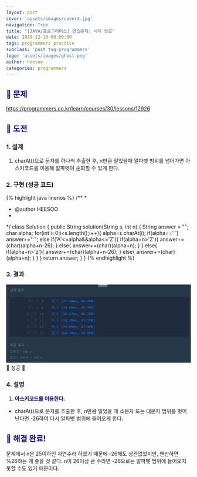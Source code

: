 ```yaml
---
layout: post
cover: 'assets/images/cover4.jpg'
navigation: True
title: "[JAVA/프로그래머스] 연습문제: 시저 암호"
date: 2019-12-18 00:00:00
tags: programmers practice
subclass: 'post tag-programmers'
logo: 'assets/images/ghost.png'
author: heesoo
categories: programmers
---
```

## <span style="color:navy">👀 문제</span>
<https://programmers.co.kr/learn/courses/30/lessons/12926>

## <span style="color:navy">👊 도전</span>

### 1. 설계
1. charAt()으로 문자를 하나씩 추출한 후, n만큼 밀었을때 알파벳 범위를 넘어가면 아스키코드를 이용해 알파벳이 순회할 수 있게 한다.

### 2. 구현 (성공 코드)
{% highlight java linenos %}
/**
 *
 * @author HEESOO
 *
 */
 class Solution {
   public String solution(String s, int n) {
       String answer = "";
       char alpha;
       for(int i=0;i<s.length();i++){
           alpha=s.charAt(i);
           if(alpha==' ') answer+=" ";
           else if('A'<=alpha&&alpha<='Z'){
               if(alpha+n>'Z'){
                   answer+=(char)(alpha+n-26);
               }
               else{
                   answer+=(char)(alpha+n);
               }
           }
           else{
              if(alpha+n>'z'){
                  answer+=(char)(alpha+n-26);
              }
              else{
                  answer+=(char)(alpha+n);
              }
           }
       }
       return answer;
   }
 }
 {% endhighlight %}

### 3. 결과
![실행결과](./assets/images/191218_1.PNG)
🤟 성공 🤟

### 4. 설명
1. **<span style="color:navy">아스키코드를 이용한다.</span>**
- charAt()으로 문자를 추출한 후, n만큼 밀었을 때 소문자 또는 대문자 범위를 벗어난다면 -26하여 다시 알파벳 범위에 들어오게 한다.

## <span style="color:navy">👏 해결 완료!</span>
문제에서 n은 25이하인 자연수라 하였기 때문에 -26해도 상관없었지만, 왠만하면 %26하는 게 좋을 것 같다. n이 26이상 큰 수라면 -26으로는 알파벳 범위에 들어오지 못할 수도 있기 때문이다.
